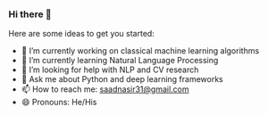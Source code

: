 ### Hi there 👋



Here are some ideas to get you started:

- 🔭 I’m currently working on classical machine learning algorithms
- 🌱 I’m currently learning Natural Language Processing
- 🤔 I’m looking for help with NLP and CV research
- 💬 Ask me about Python and deep learning frameworks
- 📫 How to reach me: saadnasir31@gmail.com
- 😄 Pronouns: He/His


